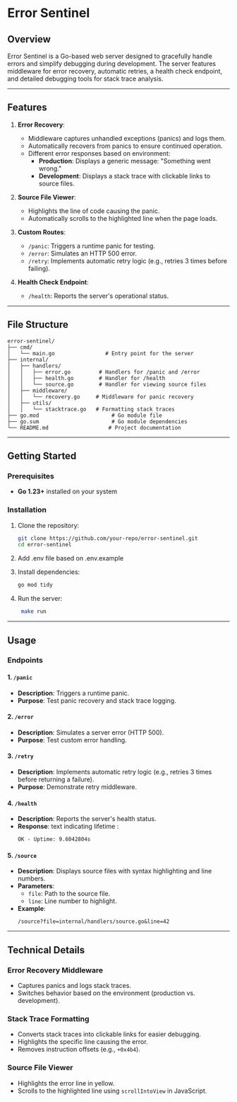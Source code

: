 
# Error Sentinel

## Overview
Error Sentinel is a Go-based web server designed to gracefully handle errors and simplify debugging during development. The server features middleware for error recovery, automatic retries, a health check endpoint, and detailed debugging tools for stack trace analysis.

---

## Features

1. **Error Recovery**:
   - Middleware captures unhandled exceptions (panics) and logs them.
   - Automatically recovers from panics to ensure continued operation.
   - Different error responses based on environment:
     - **Production**: Displays a generic message: "Something went wrong."
     - **Development**: Displays a stack trace with clickable links to source files.

2. **Source File Viewer**:
   - Highlights the line of code causing the panic.
   - Automatically scrolls to the highlighted line when the page loads.

3. **Custom Routes**:
   - `/panic`: Triggers a runtime panic for testing.
   - `/error`: Simulates an HTTP 500 error.
   - `/retry`: Implements automatic retry logic (e.g., retries 3 times before failing).

4. **Health Check Endpoint**:
   - `/health`: Reports the server's operational status.

---

## File Structure

```
error-sentinel/
├── cmd/
│   └── main.go                # Entry point for the server
├── internal/
│   ├── handlers/
│   │   ├── error.go         # Handlers for /panic and /error
│   │   ├── health.go        # Handler for /health
│   │   └── source.go        # Handler for viewing source files
│   ├── middleware/
│   │   └── recovery.go     # Middleware for panic recovery
│   ├── utils/
│   │   └── stacktrace.go   # Formatting stack traces
├── go.mod                       # Go module file
├── go.sum                       # Go module dependencies
└── README.md                   # Project documentation
```

---

## Getting Started

### Prerequisites
- **Go 1.23+** installed on your system

### Installation
1. Clone the repository:
   ```bash
   git clone https://github.com/your-repo/error-sentinel.git
   cd error-sentinel
   ```

2. Add .env file based on .env.example

3. Install dependencies:
   ```bash
   go mod tidy
   ```

4. Run the server:
   ```bash
    make run 
   ```

---

## Usage

### Endpoints

#### 1. `/panic`
- **Description**: Triggers a runtime panic.
- **Purpose**: Test panic recovery and stack trace logging.

#### 2. `/error`
- **Description**: Simulates a server error (HTTP 500).
- **Purpose**: Test custom error handling.

#### 3. `/retry`
- **Description**: Implements automatic retry logic (e.g., retries 3 times before returning a failure).
- **Purpose**: Demonstrate retry middleware.

#### 4. `/health`
- **Description**: Reports the server's health status.
- **Response**: text indicating lifetime :
  ```txt
  OK - Uptime: 9.6042804s
  ```

#### 5. `/source`
- **Description**: Displays source files with syntax highlighting and line numbers.
- **Parameters**:
  - `file`: Path to the source file.
  - `line`: Line number to highlight.
- **Example**:
  ```
  /source?file=internal/handlers/source.go&line=42
  ```

---

## Technical Details

### Error Recovery Middleware
- Captures panics and logs stack traces.
- Switches behavior based on the environment (production vs. development).

### Stack Trace Formatting
- Converts stack traces into clickable links for easier debugging.
- Highlights the specific line causing the error.
- Removes instruction offsets (e.g., `+0x4b4`).

### Source File Viewer
- Highlights the error line in yellow.
- Scrolls to the highlighted line using `scrollIntoView` in JavaScript.


